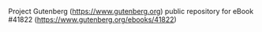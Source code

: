 Project Gutenberg (https://www.gutenberg.org) public repository for eBook #41822 (https://www.gutenberg.org/ebooks/41822)
